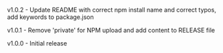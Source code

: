 v1.0.2 - Update README with correct npm install name and correct typos, add keywords to package.json

v1.0.1 - Remove 'private' for NPM upload and add content to RELEASE file

v1.0.0 - Initial release